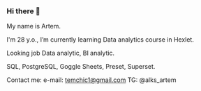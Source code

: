 ### Hi there 👋

My name is Artem.

I'm 28 y.o., I’m currently learning Data analytics course in Hexlet.

Looking job Data analytic, BI analytic.

SQL, PostgreSQL, Goggle Sheets, Preset, Superset.

Contact me:
e-mail: temchic1@gmail.com
TG: @alks_artem

<!--
**archi0619/archi0619** is a ✨ _special_ ✨ repository because its `README.md` (this file) appears on your GitHub profile.

Here are some ideas to get you started:

- 🔭 I’m currently working on ...
- 🌱 I’m currently learning ...
- 👯 I’m looking to collaborate on ...
- 🤔 I’m looking for help with ...
- 💬 Ask me about ...
- 📫 How to reach me: ...
- 😄 Pronouns: ...
- ⚡ Fun fact: ...
-->
